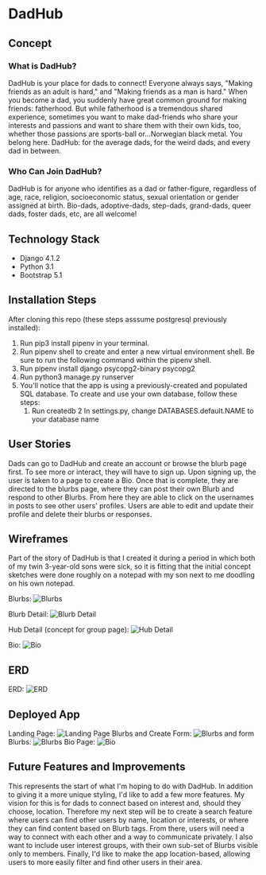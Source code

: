 # DadHub

## Concept 

### What is DadHub?
DadHub is your place for dads to connect! Everyone always says, "Making friends as an adult is hard," and "Making friends as a man is hard." When you become a dad, you suddenly have great common ground for making friends: fatherhood. But while fatherhood is a tremendous shared experience, sometimes you want to make dad-friends who share your interests and passions and want to share them with their own kids, too, whether those passions are sports-ball or...Norwegian black metal. You belong here.
DadHub: for the average dads, for the weird dads, and every dad in between.

### Who Can Join DadHub?
DadHub is for anyone who identifies as a dad or father-figure, regardless of age, race, religion, socioeconomic status, sexual orientation or gender assigned at birth. Bio-dads, adoptive-dads, step-dads, grand-dads, queer dads, foster dads, etc, are all welcome!

## Technology Stack

- Django 4.1.2 
- Python 3.1
- Bootstrap 5.1

## Installation Steps

After cloning this repo (these steps asssume postgresql previously installed):

1. Run pip3 install pipenv in your terminal.
2. Run pipenv shell to create and enter a new virtual environment shell. Be sure to run the following command within the pipenv shell. 
3. Run pipenv install django psycopg2-binary psycopg2
4. Run python3 manage.py runserver
5. You'll notice that the app is using a previously-created and populated SQL database. To create and use your own database, follow these steps:
    1. Run createdb <your-database-name>
    2 In settings.py, change DATABASES.default.NAME to your database name

## User Stories

Dads can go to DadHub and create an account or browse the blurb page first. To see more or interact, they will have to sign up. 
Upon signing up, the user is taken to a page to create a Bio. Once that is complete, they are directed to the blurbs page, where they can post their own Blurb and respond to other Blurbs. From here they are able to click on the usernames in posts to see other users' profiles. Users are able to edit and update their profile and delete their blurbs or responses. 

## Wireframes

Part of the story of DadHub is that I created it during a period in which both of my twin 3-year-old sons were sick, so it is fitting that the initial concept sketches were done roughly on a notepad with my son next to me doodling on his own notepad. 

Blurbs: ![Blurbs](https://i.imgur.com/TU9z0q5.jpg "Blurbs")

Blurb Detail: ![Blurb Detail](https://i.imgur.com/ks8Saln.jpg "Blurb Detail")

Hub Detail (concept for group page): ![Hub Detail](https://i.imgur.com/80iTrIB.jpg "Hub Detail")

Bio: ![Bio](https://i.imgur.com/0FBoRWu.jpg "Bio")

## ERD

ERD: ![ERD](https://i.imgur.com/peVd9xD.jpg "ERD")

## Deployed App

Landing Page: ![Landing Page](https://i.imgur.com/6dtmNgv.png "Landing Page")
Blurbs and Create Form: ![Blurbs and form](https://i.imgur.com/OkdLJwL.png "Blurbs and form")
Blurbs: ![Blurbs](https://i.imgur.com/mLB2bGo.png "Blurbs")
Bio Page: ![Bio](https://i.imgur.com/9Jap0LA.png "Bio")

## Future Features and Improvements

This represents the start of what I'm hoping to do with DadHub. In addition to giving it a more unique styling, I'd like to add a few more features. My vision for this is for dads to connect based on interest and, should they choose, location. Therefore my next step will be to create a search feature where users can find other users by name, location or interests, or where they can find content based on Blurb tags. From there, users will need a way to connect with each other and a way to communicate privately. I also want to include user interest groups, with their own sub-set of Blurbs visible only to members. Finally, I'd like to make the app location-based, allowing users to more easily filter and find other users in their area. 